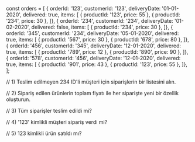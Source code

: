 const orders = [
    { orderId: '123', customerId: '123', deliveryDate: '01-01-2020', delivered: true, items: [
        { productId: '123', price: 55 },
        { productId: '234', price: 30 },
    ]},
    { orderId: '234', customerId: '234', deliveryDate: '01-02-2020', delivered: false, items: [
        { productId: '234', price: 30 },
    ]},
    { orderId: '345', customerId: '234', deliveryDate: '05-01-2020', delivered: true, items: [
        { productId: '567', price: 30 },
        { productId: '678', price: 80 },
    ]},
    { orderId: '456', customerId: '345', deliveryDate: '12-01-2020', delivered: true, items: [
        { productId: '789', price: 12 },
        { productId: '890', price: 90 },
    ]},
        { orderId: '578', customerId: '456', deliveryDate: '12-01-2020', delivered: true, items: [
        { productId: '901', price: 43 },
        { productId: '123', price: 55 },
    ]},
];

// 1) Teslim edilmeyen 234 ID'li müşteri için siparişlerin bir listesini alın.


// 2) Sipariş edilen ürünlerin toplam fiyatı ile her siparişte yeni bir özellik oluşturun.


// 3) Tüm siparişler teslim edildi mi?


// 4) '123' kimlikli müşteri sipariş verdi mi?


// 5) 123 kimlikli ürün satıldı mı?

